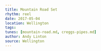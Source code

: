 ```yaml
---
title: Mountain Road Set
rhythm: reel
date: 2017-05-04
location: Wellington
tags: 
tunes: [mountain-road.md, creggs-pipes.md]
author: Andy Linton
source: Wellington
---
```

